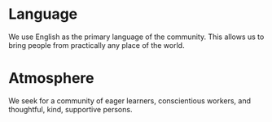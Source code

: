 # Language

We use English as the primary language of the community. This allows us to bring people from practically any place of the world.

# Atmosphere

We seek for a community of eager learners, conscientious workers, and thoughtful, kind, supportive persons.
